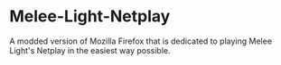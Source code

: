 # Melee-Light-Netplay
A modded version of Mozilla Firefox that is dedicated to playing Melee Light's Netplay in the easiest way possible.
